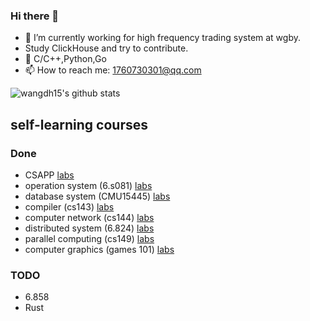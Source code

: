 ### Hi there 👋

<!--
**wangdh15/wangdh15** is a ✨ _special_ ✨ repository because its `README.md` (this file) appears on your GitHub profile.

Here are some ideas to get you started:

-->

- 🔭 I’m currently working for high frequency trading system at wgby.
- Study ClickHouse and try to contribute.
- 🔭 C/C++,Python,Go
- 📫 How to reach me: 1760730301@qq.com

![wangdh15's github stats](https://github-readme-stats.vercel.app/api?username=wangdh15&show_icons=true&theme=radical)


## self-learning courses
### Done

- CSAPP [labs](https://github.com/wangdh15/CSAPP)
- operation system (6.s081) [labs](https://github.com/wangdh15/xv6)
- database system (CMU15445) [labs](https://github.com/wangdh15/CMU15445)
- compiler (cs143) [labs](https://github.com/wangdh15/cs143)
- computer network (cs144) [labs](https://github.com/wangdh15/sponge)
- distributed system (6.824) [labs](https://github.com/wangdh15/6.824-lab)
- parallel computing (cs149) [labs](https://github.com/wangdh15/cs149)
- computer graphics (games 101) [labs](https://github.com/wangdh15/games101)

### TODO
- 6.858
- Rust
